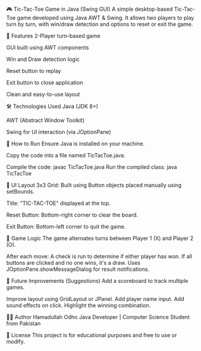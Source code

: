 🎮 Tic-Tac-Toe Game in Java (Swing GUI)
A simple desktop-based Tic-Tac-Toe game developed using Java AWT & Swing. It allows two players to play turn by turn, with win/draw detection and options to reset or exit the game.

📌 Features
2-Player turn-based game

GUI built using AWT components

Win and Draw detection logic

Reset button to replay

Exit button to close application

Clean and easy-to-use layout

🛠️ Technologies Used
Java (JDK 8+)

AWT (Abstract Window Toolkit)

Swing for UI interaction (via JOptionPane)

🚀 How to Run
Ensure Java is installed on your machine.

Copy the code into a file named TicTacToe.java.

Compile the code:
javac TicTacToe.java
Run the compiled class:
java TicTacToe

🎨 UI Layout
3x3 Grid: Built using Button objects placed manually using setBounds.

Title: "TIC-TAC-TOE" displayed at the top.

Reset Button: Bottom-right corner to clear the board.

Exit Button: Bottom-left corner to quit the game.

🧠 Game Logic
The game alternates turns between Player 1 (X) and Player 2 (O).

After each move:
A check is run to determine if either player has won.
If all buttons are clicked and no one wins, it's a draw.
Uses JOptionPane.showMessageDialog for result notifications.

🧼 Future Improvements (Suggestions)
Add a scoreboard to track multiple games.


Improve layout using GridLayout or JPanel.
Add player name input.
Add sound effects on click.
Highlight the winning combination.

👨‍💻 Author
Hamadullah Odho
Java Developer | Computer Science Student from Pakistan

📄 License
This project is for educational purposes and free to use or modify.
